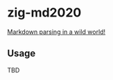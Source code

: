 # zig-md2020

[Markdown parsing in a wild world!](https://www.youtube.com/watch?v=dN61WU57zBw)

## Usage

TBD
